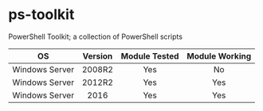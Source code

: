 # ps-toolkit
PowerShell Toolkit; a collection of PowerShell scripts

**OS**|**Version**|**Module Tested**|**Module Working**
:-----:|:-----:|:-----:|:-----:
Windows Server|2008R2|Yes|No
Windows Server|2012R2|Yes|Yes
Windows Server|2016|Yes|Yes
